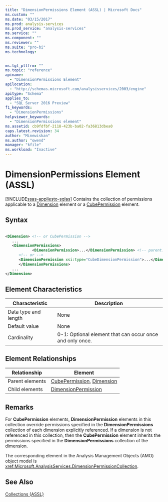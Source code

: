```yaml
---
title: "DimensionPermissions Element (ASSL) | Microsoft Docs"
ms.custom: ""
ms.date: "03/15/2017"
ms.prod: analysis-services
ms.prod_service: "analysis-services"
ms.service: ""
ms.component: ""
ms.reviewer: ""
ms.suite: "pro-bi"
ms.technology: 
  

ms.tgt_pltfrm: ""
ms.topic: "reference"
apiname: 
  - "DimensionPermissions Element"
apilocation: 
  - "http://schemas.microsoft.com/analysisservices/2003/engine"
apitype: "Schema"
applies_to: 
  - "SQL Server 2016 Preview"
f1_keywords: 
  - "DimensionPermissions"
helpviewer_keywords: 
  - "DimensionPermissions element"
ms.assetid: cb9fdfbf-2118-423b-ba02-fa36813dbea0
caps.latest.revision: 34
author: "Minewiskan"
ms.author: "owend"
manager: "kfile"
ms.workload: "Inactive"
---
```

# DimensionPermissions Element (ASSL)
[!INCLUDE[ssas-appliesto-sqlas](../../../includes/ssas-appliesto-sqlas.md)]
  Contains the collection of permissions applicable to a [Dimension](../../../analysis-services/scripting/objects/dimension-element-assl.md) element or a [CubePermission](../../../analysis-services/scripting/objects/cubepermission-element-assl.md) element.  
  
## Syntax  
  
```xml  
  
<Dimension> <!-- or CubePermission -->  
   ...  
   <DimensionPermissions>  
            <DimensionPermission>...</DimensionPermission> <!-- parent: Dimension -->  
      <!-- or -->  
      <DimensionPermission xsi:type="CubeDimensionPermission">...</DimensionPermission> <!-- parent: CubePermission -->  
      </DimensionPermissions>  
   ...  
</Dimension>  
```  
  
## Element Characteristics  
  
|Characteristic|Description|  
|--------------------|-----------------|  
|Data type and length|None|  
|Default value|None|  
|Cardinality|0-1: Optional element that can occur once and only once.|  
  
## Element Relationships  
  
|Relationship|Element|  
|------------------|-------------|  
|Parent elements|[CubePermission](../../../analysis-services/scripting/objects/cubepermission-element-assl.md), [Dimension](../../../analysis-services/scripting/objects/dimension-element-assl.md)|  
|Child elements|[DimensionPermission](../../../analysis-services/scripting/objects/dimensionpermission-element-assl.md)|  
  
## Remarks  
 For **CubePermission** elements, **DimensionPermission** elements in this collection override permissions specified in the **DimensionPermissions** collection of each dimension explicitly referenced. If a dimension is not referenced in this collection, then the **CubePermission** element inherits the permissions specified in the **DimensionPermissions** collection of the dimension.  
  
 The corresponding element in the Analysis Management Objects (AMO) object model is <xref:Microsoft.AnalysisServices.DimensionPermissionCollection>.  
  
## See Also  
 [Collections &#40;ASSL&#41;](../../../analysis-services/scripting/collections/collections-assl.md)  
  
  
